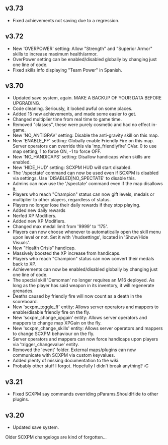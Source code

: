 ## v3.73

- Fixed achievements not saving due to a regression.

## v3.72

- New 'OVERPOWER' setting: Allow "Strength" and "Superior Armor" skills to increase maximum health/armor.
- OverPower setting can be enabled/disabled globally by changing just one line of code.
- Fixed skills info displaying "Team Power" in Spanish.

## v3.70

- Updated save system, again. MAKE A BACKUP OF YOUR DATA BEFORE UPGRADING.
- Code cleaning. Seriously, it looked awful on some places.
- Added 15 new achievements, and made some easier to get.
- Changed multiplier time from real time to game time.
- Removed "classes", these were purely cosmetic and had no effect in-game.
- New 'NO_ANTIGRAV' setting: Disable the anti-gravity skill on this map.
- New 'ENABLE_FF' setting: Globally enable Friendly Fire on this map. Server operators can override this via 'mp_friendlyfire' CVar. 0 to use map setting, 1 to force ON, -1 to force OFF.
- New 'NO_HANDICAPS' setting: Disallow handicaps when skills are enabled.
- New 'HIDE_HUD' setting: SCXPM HUD will start disabled.
- The '/spectate' command can now be used even if SCXPM is disabled via settings. Use 'DISABLED|NO_SPECTATE' to disable this.
- Admins can now use the '/spectate' command even if the map disallows it.
- Players who reach "Champion" status can now gift levels, medals or multiplier to other players, regardless of status.
- Players no longer lose their daily rewards if they stop playing.
- Added new daily rewards
- Nerfed XP Modifiers.
- Added new XP Modifiers.
- Changed max medal limit from '9999' to '175'.
- Players can now choose whenever to automatically open the skill menu upon level or not. Set it with '/hudsettings', located in 'Show/Hide Visuals'.
- New "Health Crisis" handicap.
- Massively boosted the XP increase from handicaps.
- Players who reach "Champion" status can now convert their medals back to XP.
- Achievements can now be enabled/disabled globally by changing just one line of code.
- The special skill 'Demoman' no longer requires an M16 deployed. As long as the player has said weapon in its inventory, it will regenerate grenades.
- Deaths caused by friendly fire will now count as a death in the scoreboard.
- New 'scxpm_toggle_ff' entity: Allows server operators and mappers to enable/disable friendly fire on the fly.
- New 'scxpm_change_xpgain' entity: Allows server operators and mappers to change map XPGain on the fly.
- New 'scxpm_change_skills' entity: Allows server operators and mappers to change SCXPM behaviour on the fly.
- Server operators and mappers can now force handicaps upon players via 'trigger_changevalue' entity.
- Removed the 'event' folder. External maps/plugins can now communicate with SCXPM via custom keyvalues.
- Added plenty of missing documentation to the wiki.
- Probably other stuff I forgot. Hopefully I didn't break anything? :C

## v3.21

- Fixed SCXPM say commands overriding pParams.ShouldHide to other plugins.

## v3.20

- Updated save system.

Older SCXPM changelogs are kind of forgotten...
